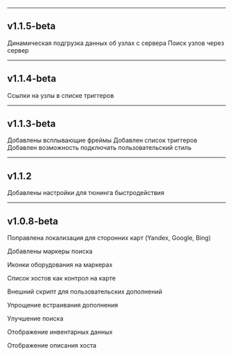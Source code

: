 --------------------------------------------------------------------------------------------
v1.1.5-beta
--------------------
Динамическая подгрузка данных об узлах с сервера
Поиск узлов через сервер


--------------------------------------------------------------------------------------------
v1.1.4-beta
--------------------
Ссылки на узлы в списке триггеров


--------------------------------------------------------------------------------------------
v1.1.3-beta
--------------------
Добавлены всплывающие фреймы
Добавлен список триггеров
Добавлен возможность подключать пользовательский стиль


--------------------------------------------------------------------------------------------
v1.1.2
--------------------
Добавлены настройки для тюнинга быстродействия


--------------------------------------------------------------------------------------------
v1.0.8-beta
--------------------
Поправлена локализация для сторонних карт (Yandex, Google, Bing)

Добавлены маркеры поиска

Иконки оборудования на маркерах

Список хостов как контрол на карте

Внешний скрипт для пользовательских дополнений

Упрощение встраивания дополнения

Улучшение поиска

Отображение инвентарных данных

Отображение описания хоста
